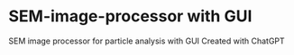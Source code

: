 # SEM-image-processor with GUI
SEM image processor for particle analysis with GUI
Created with ChatGPT
